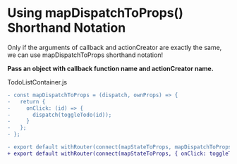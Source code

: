 # Using mapDispatchToProps() Shorthand Notation

Only if the arguments of callback and actionCreator are exactly the same, we can use mapDispatchToProps shorthand notation!

**Pass an object with callback function name and actionCreator name.**

TodoListContainer.js

```diff
- const mapDispatchToProps = (dispatch, ownProps) => {
-   return {
-     onClick: (id) => {
-       dispatch(toggleTodo(id));
-     }
-   };
- };

- export default withRouter(connect(mapStateToProps, mapDispatchToProps)(TodoList));
+ export default withRouter(connect(mapStateToProps, { onClick: toggleTodo })(TodoList));
```